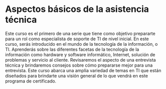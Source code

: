 # Aspectos básicos de la asistencia técnica

Este curso es el primero de una serie que tiene como objetivo prepararte para un rol como especialista de soporte de TI de nivel inicial. En este curso, serás introducido en el mundo de la tecnología de la información, o TI. Aprenderás sobre las diferentes facetas de la tecnología de la información como hardware y software informático, Internet, solución de problemas y servicio al cliente. Revisaremos el aspecto de una entrevista técnica y brindaremos consejos sobre cómo prepararse mejor para una entrevista. Este curso abarca una amplia variedad de temas en TI que están diseñados para brindarte una visión general de lo que vendrá en este programa de certificado.
